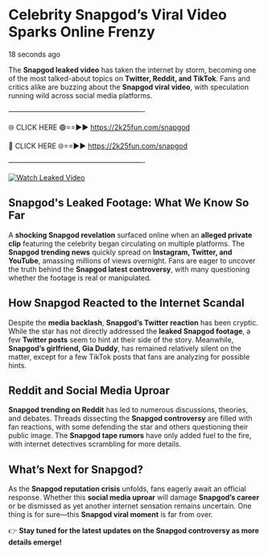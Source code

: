 # Celebrity Snapgod’s Viral Video Sparks Online Frenzy

18 seconds ago

The **Snapgod leaked video** has taken the internet by storm, becoming one of the most talked-about topics on **Twitter, Reddit, and TikTok**. Fans and critics alike are buzzing about the **Snapgod viral video**, with speculation running wild across social media platforms.

———————————————————-

🌐 CLICK HERE 🟢==►► https://2k25fun.com/snapgod

🔴 CLICK HERE 🌐==►► https://2k25fun.com/snapgod

———————————————————-

[![Watch Leaked Video](https://miro.medium.com/v2/resize:fit:828/format:webp/1*cilzJN44JGOrTw9NJCrNHA.gif "Watch Leaked Video")](https://2k25fun.com/snapgod)

## **Snapgod's Leaked Footage: What We Know So Far**  
A **shocking Snapgod revelation** surfaced online when an **alleged private clip** featuring the celebrity began circulating on multiple platforms. The **Snapgod trending news** quickly spread on **Instagram, Twitter, and YouTube**, amassing millions of views overnight. Fans are eager to uncover the truth behind the **Snapgod latest controversy**, with many questioning whether the footage is real or manipulated.  

## **How Snapgod Reacted to the Internet Scandal**  
Despite the **media backlash**, **Snapgod’s Twitter reaction** has been cryptic. While the star has not directly addressed the **leaked Snapgod footage**, a few **Twitter posts** seem to hint at their side of the story. Meanwhile, **Snapgod’s girlfriend, Gia Duddy**, has remained relatively silent on the matter, except for a few TikTok posts that fans are analyzing for possible hints.  

## **Reddit and Social Media Uproar**  
**Snapgod trending on Reddit** has led to numerous discussions, theories, and debates. Threads dissecting the **Snapgod controversy** are filled with fan reactions, with some defending the star and others questioning their public image. The **Snapgod tape rumors** have only added fuel to the fire, with internet detectives scrambling for more details.  

## **What’s Next for Snapgod?**  
As the **Snapgod reputation crisis** unfolds, fans eagerly await an official response. Whether this **social media uproar** will damage **Snapgod’s career** or be dismissed as yet another internet sensation remains uncertain. One thing is for sure—this **Snapgod viral moment** is far from over.  

👉 **Stay tuned for the latest updates on the Snapgod controversy as more details emerge!**  